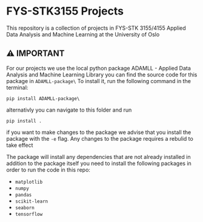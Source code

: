 # FYS-STK3155 Projects
This repository is a collection of projects in FYS-STK 3155/4155 Applied Data Analysis and 
Machine Learning at the University of Oslo

## ⚠️ IMPORTANT
For our projects we use the local python package
ADAMLL - Applied Data Analysis and Machine Learning Library
you can find the source code for this package in `ADAMLL-package\`
To install it, run the following command in the terminal:
```
pip install ADAMLL-package\
```
alternativly you can navigate to this folder and run
```
pip install .
```
if you want to make changes to the package we advise that you install the package with the `-e` flag.
Any changes to the package requires a rebulid to take effect

The package will install any dependencies that are not already installed
in addition to the package itself you need to install the following packages in order to run the code in 
this repo:

- `matplotlib`
- `numpy`
- `pandas`
- `scikit-learn`
- `seaborn`
- `tensorflow`

